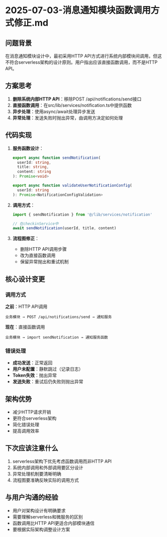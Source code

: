 # 2025-07-03-消息通知模块函数调用方式修正.md

## 问题背景
在消息通知模块设计中，最初采用HTTP API方式进行系统内部模块间调用，但这不符合serverless架构的设计原则。用户指出应该直接函数调用，而不是HTTP API。

## 方案思考
1. **删除系统内部HTTP API**：移除POST /api/notifications/send接口
2. **直接函数调用**：在src/lib/services/notification.ts中提供函数
3. **异步处理**：使用async/await处理异步发送
4. **异常处理**：发送失败时抛出异常，由调用方决定如何处理

## 代码实现
1. **服务函数设计**：
   ```typescript
   export async function sendNotification(
     userId: string,
     title: string,
     content: string
   ): Promise<void>
   
   export async function validateUserNotificationConfig(
     userId: string
   ): Promise<NotificationConfigValidation>
   ```

2. **调用方式**：
   ```typescript
   import { sendNotification } from '@/lib/services/notification'
   
   // 在checkinService中
   await sendNotification(userId, title, content)
   ```

3. **流程图修正**：
   - 删除HTTP API调用步骤
   - 改为直接函数调用
   - 保留异常抛出和重试机制

## 核心设计变更
### 调用方式
**之前**：HTTP API调用
```
业务模块 → POST /api/notifications/send → 通知服务
```

**现在**：直接函数调用
```
业务模块 → import sendNotification → 通知服务函数
```

### 错误处理
- **成功发送**：正常返回
- **用户未配置**：静默跳过（记录日志）
- **Token失效**：抛出异常
- **发送失败**：重试后仍失败则抛出异常

## 架构优势
- 减少HTTP请求开销
- 更符合serverless架构
- 简化错误处理
- 提高调用效率

## 下次应该注意什么
1. serverless架构下优先考虑函数调用而非HTTP API
2. 系统内部调用和外部调用要区分设计
3. 异常处理机制要清晰明确
4. 流程图要准确反映实际的调用方式

## 与用户沟通的经验
- 用户对架构设计有明确要求
- 需要理解serverless和微服务的区别
- 函数调用比HTTP API更适合内部模块通信
- 要根据实际架构调整设计方案